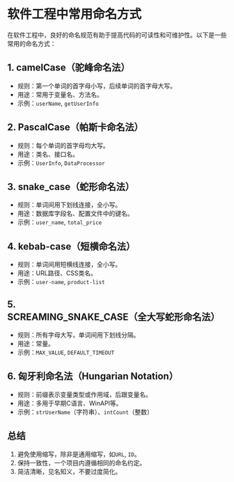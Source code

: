 # 软件工程中常用命名方式

在软件工程中，良好的命名规范有助于提高代码的可读性和可维护性。以下是一些常用的命名方式：

## 1. **camelCase（驼峰命名法）**

- 规则：第一个单词的首字母小写，后续单词的首字母大写。
- 用途：常用于变量名、方法名。
- 示例：`userName`, `getUserInfo`

## 2. **PascalCase（帕斯卡命名法）**

- 规则：每个单词的首字母均大写。
- 用途：类名、接口名。
- 示例：`UserInfo`, `DataProcessor`

## 3. **snake_case（蛇形命名法）**

- 规则：单词间用下划线连接，全小写。
- 用途：数据库字段名、配置文件中的键名。
- 示例：`user_name`, `total_price`

## 4. **kebab-case（短横命名法）**

- 规则：单词间用短横线连接，全小写。
- 用途：URL路径、CSS类名。
- 示例：`user-name`, `product-list`

## 5. **SCREAMING_SNAKE_CASE（全大写蛇形命名法）**

- 规则：所有字母大写，单词间用下划线分隔。
- 用途：常量。
- 示例：`MAX_VALUE`, `DEFAULT_TIMEOUT`

## 6. **匈牙利命名法（Hungarian Notation）**

- 规则：前缀表示变量类型或作用域，后跟变量名。
- 用途：多用于早期C语言、WinAPI等。
- 示例：`strUserName`（字符串）、`intCount`（整数）

## 总结

1. 避免使用缩写，除非是通用缩写，如`URL`, `ID`。
2. 保持一致性，一个项目内遵循相同的命名约定。
3. 简洁清晰，见名知义，不要过度简化。
